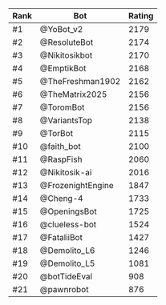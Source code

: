 Rank|Bot|Rating
---|---|---
#1|@YoBot_v2|2179
#2|@ResoluteBot|2174
#3|@Nikitosikbot|2170
#4|@EmptikBot|2168
#5|@TheFreshman1902|2162
#6|@TheMatrix2025|2156
#7|@ToromBot|2156
#8|@VariantsTop|2138
#9|@TorBot|2115
#10|@faith_bot|2100
#11|@RaspFish|2060
#12|@Nikitosik-ai|2016
#13|@FrozenightEngine|1847
#14|@Cheng-4|1733
#15|@OpeningsBot|1725
#16|@clueless-bot|1524
#17|@FataliiBot|1427
#18|@Demolito_L6|1246
#19|@Demolito_L5|1081
#20|@botTideEval|908
#21|@pawnrobot|876
